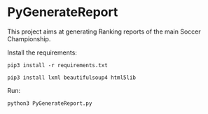 # PyGenerateReport

This project aims at generating Ranking reports of the main Soccer Championship.

Install the requirements:

    pip3 install -r requirements.txt

    pip3 install lxml beautifulsoup4 html5lib

Run:

    python3 PyGenerateReport.py